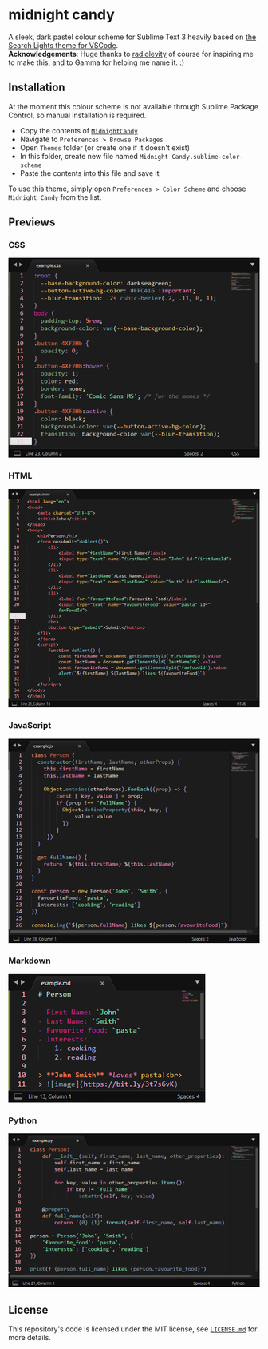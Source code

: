 # midnight candy
A sleek, dark pastel colour scheme for Sublime Text 3 heavily based on [the Search Lights theme for VSCode](https://marketplace.visualstudio.com/items?itemName=radiolevity.search-lights 'Thanks, radiolevity!').<br>
**Acknowledgements**: Huge thanks to [radiolevity](https://github.com/radiolevity) of course for inspiring me to make this, and to Gamma for helping me name it. :)

## Installation
At the moment this colour scheme is not available through Sublime Package Control, so manual installation is required.

- Copy the contents of [`MidnightCandy`](MidnightCandy.sublime-color-scheme)
- Navigate to `Preferences > Browse Packages`
- Open `Themes` folder (or create one if it doesn't exist)
- In this folder, create new file named `Midnight Candy.sublime-color-scheme`
- Paste the contents into this file and save it

To use this theme, simply open `Preferences > Color Scheme` and choose `Midnight Candy` from the list.

## Previews

### CSS
![css_preview](./previews/css_preview.png)

### HTML
![html_preview](./previews/html_preview.png)

### JavaScript
![javascript_preview](./previews/javascript_preview.png)

### Markdown
![markdown_preview](./previews/markdown_preview.png)

### Python
![python_preview](./previews/python_preview.png)

## License
This repository's code is licensed under the MIT license, see [`LICENSE.md`](LICENSE.md) for more details.